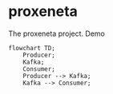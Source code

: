 # proxeneta
The proxeneta project. Demo

```mermaid
flowchart TD;
    Producer;
    Kafka;
    Consumer;
    Producer --> Kafka;
    Kafka --> Consumer;
```
